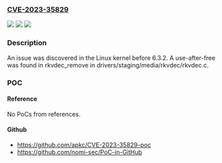 ### [CVE-2023-35829](https://cve.mitre.org/cgi-bin/cvename.cgi?name=CVE-2023-35829)
![](https://img.shields.io/static/v1?label=Product&message=n%2Fa&color=blue)
![](https://img.shields.io/static/v1?label=Version&message=n%2Fa&color=blue)
![](https://img.shields.io/static/v1?label=Vulnerability&message=n%2Fa&color=brighgreen)

### Description

An issue was discovered in the Linux kernel before 6.3.2. A use-after-free was found in rkvdec_remove in drivers/staging/media/rkvdec/rkvdec.c.

### POC

#### Reference
No PoCs from references.

#### Github
- https://github.com/apkc/CVE-2023-35829-poc
- https://github.com/nomi-sec/PoC-in-GitHub

